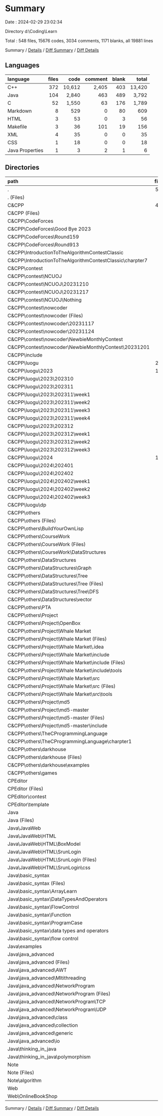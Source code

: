 # Summary

Date : 2024-02-29 23:02:34

Directory d:\\Coding\\Learn

Total : 548 files,  15676 codes, 3034 comments, 1171 blanks, all 19881 lines

Summary / [Details](details.md) / [Diff Summary](diff.md) / [Diff Details](diff-details.md)

## Languages
| language | files | code | comment | blank | total |
| :--- | ---: | ---: | ---: | ---: | ---: |
| C++ | 372 | 10,612 | 2,405 | 403 | 13,420 |
| Java | 104 | 2,840 | 463 | 489 | 3,792 |
| C | 52 | 1,550 | 63 | 176 | 1,789 |
| Markdown | 8 | 529 | 0 | 80 | 609 |
| HTML | 3 | 53 | 0 | 3 | 56 |
| Makefile | 3 | 36 | 101 | 19 | 156 |
| XML | 4 | 35 | 0 | 0 | 35 |
| CSS | 1 | 18 | 0 | 0 | 18 |
| Java Properties | 1 | 3 | 2 | 1 | 6 |

## Directories
| path | files | code | comment | blank | total |
| :--- | ---: | ---: | ---: | ---: | ---: |
| . | 548 | 15,676 | 3,034 | 1,171 | 19,881 |
| . (Files) | 3 | 30 | 0 | 2 | 32 |
| C&CPP | 414 | 11,426 | 2,506 | 586 | 14,518 |
| C&CPP (Files) | 5 | 244 | 0 | 6 | 250 |
| C&CPP\\CodeForces | 6 | 175 | 11 | 6 | 192 |
| C&CPP\\CodeForces\\Good Bye 2023 | 1 | 28 | 10 | 4 | 42 |
| C&CPP\\CodeForces\\Round159 | 2 | 43 | 1 | 0 | 44 |
| C&CPP\\CodeForces\\Round913 | 3 | 104 | 0 | 2 | 106 |
| C&CPP\\IntroductionToTheAlgorithmContestClassic | 1 | 44 | 1 | 0 | 45 |
| C&CPP\\IntroductionToTheAlgorithmContestClassic\\charpter7 | 1 | 44 | 1 | 0 | 45 |
| C&CPP\\contest | 33 | 881 | 114 | 25 | 1,020 |
| C&CPP\\contest\\NCUOJ | 23 | 681 | 63 | 19 | 763 |
| C&CPP\\contest\\NCUOJ\\20231210 | 4 | 65 | 28 | 3 | 96 |
| C&CPP\\contest\\NCUOJ\\20231217 | 9 | 236 | 34 | 6 | 276 |
| C&CPP\\contest\\NCUOJ\\Nothing | 10 | 380 | 1 | 10 | 391 |
| C&CPP\\contest\\nowcoder | 10 | 200 | 51 | 6 | 257 |
| C&CPP\\contest\\nowcoder (Files) | 5 | 107 | 14 | 4 | 125 |
| C&CPP\\contest\\nowcoder\\20231117 | 1 | 17 | 0 | 0 | 17 |
| C&CPP\\contest\\nowcoder\\20231124 | 2 | 35 | 37 | 1 | 73 |
| C&CPP\\contest\\nowcoder\\NewbieMonthlyContest | 2 | 41 | 0 | 1 | 42 |
| C&CPP\\contest\\nowcoder\\NewbieMonthlyContest\\20231201 | 2 | 41 | 0 | 1 | 42 |
| C&CPP\\include | 8 | 324 | 0 | 30 | 354 |
| C&CPP\\luogu | 268 | 7,537 | 2,156 | 241 | 9,934 |
| C&CPP\\luogu\\2023 | 142 | 3,420 | 1,067 | 210 | 4,697 |
| C&CPP\\luogu\\2023\\202310 | 29 | 670 | 276 | 83 | 1,029 |
| C&CPP\\luogu\\2023\\202311 | 82 | 1,977 | 619 | 102 | 2,698 |
| C&CPP\\luogu\\2023\\202311\\week1 | 39 | 874 | 194 | 18 | 1,086 |
| C&CPP\\luogu\\2023\\202311\\week2 | 9 | 230 | 47 | 29 | 306 |
| C&CPP\\luogu\\2023\\202311\\week3 | 26 | 646 | 313 | 51 | 1,010 |
| C&CPP\\luogu\\2023\\202311\\week4 | 8 | 227 | 65 | 4 | 296 |
| C&CPP\\luogu\\2023\\202312 | 31 | 773 | 172 | 25 | 970 |
| C&CPP\\luogu\\2023\\202312\\week1 | 15 | 402 | 20 | 9 | 431 |
| C&CPP\\luogu\\2023\\202312\\week2 | 2 | 30 | 54 | 15 | 99 |
| C&CPP\\luogu\\2023\\202312\\week3 | 14 | 341 | 98 | 1 | 440 |
| C&CPP\\luogu\\2024 | 111 | 3,644 | 959 | 21 | 4,624 |
| C&CPP\\luogu\\2024\\202401 | 33 | 1,094 | 79 | 7 | 1,180 |
| C&CPP\\luogu\\2024\\202402 | 78 | 2,550 | 880 | 14 | 3,444 |
| C&CPP\\luogu\\2024\\202402\\week1 | 22 | 711 | 521 | 1 | 1,233 |
| C&CPP\\luogu\\2024\\202402\\week2 | 31 | 1,050 | 120 | 7 | 1,177 |
| C&CPP\\luogu\\2024\\202402\\week3 | 25 | 789 | 239 | 6 | 1,034 |
| C&CPP\\luogu\\dp | 15 | 473 | 130 | 10 | 613 |
| C&CPP\\others | 93 | 2,221 | 224 | 278 | 2,723 |
| C&CPP\\others (Files) | 13 | 285 | 17 | 30 | 332 |
| C&CPP\\others\\BuildYourOwnLisp | 4 | 95 | 6 | 22 | 123 |
| C&CPP\\others\\CourseWork | 17 | 455 | 30 | 58 | 543 |
| C&CPP\\others\\CourseWork (Files) | 15 | 385 | 8 | 39 | 432 |
| C&CPP\\others\\CourseWork\\DataStructures | 2 | 70 | 22 | 19 | 111 |
| C&CPP\\others\\DataStructures | 5 | 144 | 23 | 8 | 175 |
| C&CPP\\others\\DataStructures\\Graph | 1 | 43 | 23 | 0 | 66 |
| C&CPP\\others\\DataStructures\\Tree | 3 | 91 | 0 | 7 | 98 |
| C&CPP\\others\\DataStructures\\Tree (Files) | 2 | 72 | 0 | 7 | 79 |
| C&CPP\\others\\DataStructures\\Tree\\DFS | 1 | 19 | 0 | 0 | 19 |
| C&CPP\\others\\DataStructures\\vector | 1 | 10 | 0 | 1 | 11 |
| C&CPP\\others\\PTA | 6 | 191 | 28 | 15 | 234 |
| C&CPP\\others\\Project | 27 | 722 | 108 | 110 | 940 |
| C&CPP\\others\\Project\\OpenBox | 4 | 37 | 23 | 4 | 64 |
| C&CPP\\others\\Project\\Whale Market | 13 | 199 | 62 | 40 | 301 |
| C&CPP\\others\\Project\\Whale Market (Files) | 2 | 48 | 59 | 21 | 128 |
| C&CPP\\others\\Project\\Whale Market\\.idea | 4 | 35 | 0 | 0 | 35 |
| C&CPP\\others\\Project\\Whale Market\\include | 4 | 55 | 2 | 12 | 69 |
| C&CPP\\others\\Project\\Whale Market\\include (Files) | 1 | 9 | 0 | 3 | 12 |
| C&CPP\\others\\Project\\Whale Market\\include\\tools | 3 | 46 | 2 | 9 | 57 |
| C&CPP\\others\\Project\\Whale Market\\src | 3 | 61 | 1 | 7 | 69 |
| C&CPP\\others\\Project\\Whale Market\\src (Files) | 1 | 16 | 0 | 2 | 18 |
| C&CPP\\others\\Project\\Whale Market\\src\\tools | 2 | 45 | 1 | 5 | 51 |
| C&CPP\\others\\Project\\md5 | 4 | 52 | 23 | 8 | 83 |
| C&CPP\\others\\Project\\md5-master | 6 | 434 | 0 | 58 | 492 |
| C&CPP\\others\\Project\\md5-master (Files) | 4 | 247 | 0 | 37 | 284 |
| C&CPP\\others\\Project\\md5-master\\include | 2 | 187 | 0 | 21 | 208 |
| C&CPP\\others\\TheCProgrammingLanguage | 8 | 94 | 6 | 11 | 111 |
| C&CPP\\others\\TheCProgrammingLanguage\\charpter1 | 8 | 94 | 6 | 11 | 111 |
| C&CPP\\others\\darkhouse | 12 | 201 | 6 | 22 | 229 |
| C&CPP\\others\\darkhouse (Files) | 7 | 77 | 1 | 14 | 92 |
| C&CPP\\others\\darkhouse\\examples | 5 | 124 | 5 | 8 | 137 |
| C&CPP\\others\\games | 1 | 34 | 0 | 2 | 36 |
| CPEditor | 30 | 1,073 | 100 | 28 | 1,201 |
| CPEditor (Files) | 20 | 775 | 52 | 19 | 846 |
| CPEditor\\contest | 8 | 265 | 48 | 6 | 319 |
| CPEditor\\template | 2 | 33 | 0 | 3 | 36 |
| Java | 98 | 3,005 | 428 | 530 | 3,963 |
| Java (Files) | 6 | 342 | 0 | 66 | 408 |
| Java\\JavaWeb | 3 | 56 | 0 | 3 | 59 |
| Java\\JavaWeb\\HTML | 3 | 56 | 0 | 3 | 59 |
| Java\\JavaWeb\\HTML\\BoxModel | 1 | 23 | 0 | 2 | 25 |
| Java\\JavaWeb\\HTML\\SrunLogin | 2 | 33 | 0 | 1 | 34 |
| Java\\JavaWeb\\HTML\\SrunLogin (Files) | 1 | 15 | 0 | 1 | 16 |
| Java\\JavaWeb\\HTML\\SrunLogin\\css | 1 | 18 | 0 | 0 | 18 |
| Java\\basic_syntax | 31 | 741 | 180 | 150 | 1,071 |
| Java\\basic_syntax (Files) | 2 | 55 | 0 | 13 | 68 |
| Java\\basic_syntax\\ArrayLearn | 1 | 35 | 8 | 5 | 48 |
| Java\\basic_syntax\\DataTypesAndOperators | 5 | 105 | 23 | 28 | 156 |
| Java\\basic_syntax\\FlowControl | 5 | 79 | 28 | 18 | 125 |
| Java\\basic_syntax\\Function | 1 | 81 | 1 | 10 | 92 |
| Java\\basic_syntax\\ProgramCase | 7 | 202 | 69 | 30 | 301 |
| Java\\basic_syntax\\data types and operators | 5 | 105 | 23 | 28 | 156 |
| Java\\basic_syntax\\flow control | 5 | 79 | 28 | 18 | 125 |
| Java\\examples | 18 | 887 | 70 | 140 | 1,097 |
| Java\\java_advanced | 38 | 925 | 178 | 161 | 1,264 |
| Java\\java_advanced (Files) | 4 | 76 | 3 | 11 | 90 |
| Java\\java_advanced\\AWT | 2 | 25 | 0 | 5 | 30 |
| Java\\java_advanced\\Mltithreading | 3 | 184 | 38 | 27 | 249 |
| Java\\java_advanced\\NetworkProgram | 7 | 120 | 5 | 22 | 147 |
| Java\\java_advanced\\NetworkProgram (Files) | 1 | 14 | 5 | 3 | 22 |
| Java\\java_advanced\\NetworkProgram\\TCP | 2 | 31 | 0 | 6 | 37 |
| Java\\java_advanced\\NetworkProgram\\UDP | 4 | 75 | 0 | 13 | 88 |
| Java\\java_advanced\\class | 8 | 211 | 40 | 57 | 308 |
| Java\\java_advanced\\collection | 6 | 96 | 79 | 16 | 191 |
| Java\\java_advanced\\generic | 3 | 42 | 1 | 9 | 52 |
| Java\\java_advanced\\io | 5 | 171 | 12 | 14 | 197 |
| Java\\thinking_in_java | 2 | 54 | 0 | 10 | 64 |
| Java\\thinking_in_java\\polymorphism | 2 | 54 | 0 | 10 | 64 |
| Note | 2 | 127 | 0 | 25 | 152 |
| Note (Files) | 1 | 69 | 0 | 15 | 84 |
| Note\\algorithm | 1 | 58 | 0 | 10 | 68 |
| Web | 1 | 15 | 0 | 0 | 15 |
| Web\\OnlineBookShop | 1 | 15 | 0 | 0 | 15 |

Summary / [Details](details.md) / [Diff Summary](diff.md) / [Diff Details](diff-details.md)